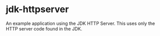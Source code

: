 # jdk-httpserver
An example application using the JDK HTTP Server. This uses only the HTTP server code found in the JDK.

